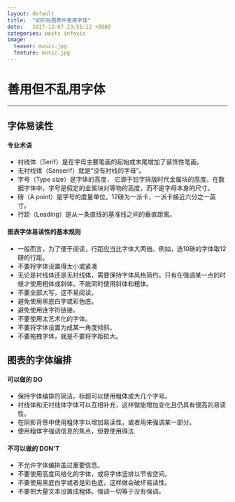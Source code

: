 ```yaml
---
layout: default
title:  "如何在图表中善用字体"
date:   2017-12-07 23:55:12 +0800
categories: posts infovis
image:
  teaser: music.jpg
  feature: music.jpg
---
```

# 善用但不乱用字体
---


## 字体易读性
#### 专业术语
- 衬线体（Serif）是在字母主要笔画的起始或末尾增加了装饰性笔画。
- 无衬线体（Sanserif）就是“没有衬线的字母”。
- 字号（Type size）是字体的高度， 它源于铅字排版时代金属块的高度。在数据字体中，字号是假定的金属块对等物的高度，而不是字母本身的尺寸。
- 磅（A point）是字号的度量单位。12磅为一派卡，一派卡接近六分之一英寸。
- 行距（Leading）是从一条直线的基准线之间的垂直距离。

#### 图表字体易读性的基本规则
- 一般而言，为了便于阅读，行距应当比字体大两倍。例如，选10磅的字体取12磅的行距。
- 不要将字体设置得太小或紧凑
- 无论是衬线体还是无衬线体，需要保持字体风格简约。只有在强调某一点的时候才使用粗体或斜体。不能同时使用斜体和粗体。
- 不要全部大写，这不易阅读。
- 避免使用黑底白字或彩色底。
- 避免使用连字符链接。
- 不要使用太艺术化的字体。
- 不要将字体设置为成某一角度倾斜。
- 不要拖拽字体，就是不要将字距拉大。

## 图表的字体编排
#### 可以做的 DO
- 保持字体编排的简洁。标题可以使用粗体或大几个字号。
- 衬线体和无衬线体字体可以互相补充，这样做能增加变化且仍具有很高的易读性。
- 在阴影背景中使用粗体字以增加易读性，或者用来强调某一部分。
- 使用粗体字强调信息的焦点，但要使用得法

#### 不可以做的 DON'T
- 不允许字体编排盖过重要信息。
- 不要使用高度风格化的字体，或将字体竖排以节省空间。
- 不要使用黑底白字或者是彩色底，这样做会破坏易读性。
- 不要把大量文本设置成粗体。强调一切等于没有强调。

